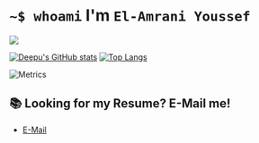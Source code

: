 # `~$ whoami` I'm `El-Amrani Youssef `
![](https://komarev.com/ghpvc/?username=REp007&color=brightgreen	)

[![Deepu's GitHub stats](https://github-readme-stats.vercel.app/api?username=REp007&show_icons=true&theme=dark&hide_title=true&count_private=true)](https://github.com/anuraghazra/github-readme-stats) [![Top Langs](https://github-readme-stats.vercel.app/api/top-langs/?username=REp007&layout=compact)](https://github.com/anuraghazra/github-readme-stats)

![Metrics](https://gist.githubusercontent.com/REp007)


## 📚 Looking for my Resume? E-Mail me!
- [E-Mail](mailto:elamraniy292@gmail.com)



<!--
**REp007/REp007** is a ✨ _special_ ✨ repository because its `README.md` (this file) appears on your GitHub profile.
-->

